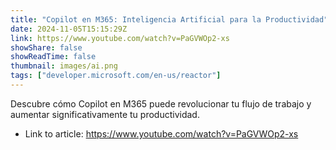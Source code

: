 ```yaml
---
title: "Copilot en M365: Inteligencia Artificial para la Productividad"
date: 2024-11-05T15:15:29Z
link: https://www.youtube.com/watch?v=PaGVWOp2-xs
showShare: false
showReadTime: false
thumbnail: images/ai.png
tags: ["developer.microsoft.com/en-us/reactor"]
---
```

Descubre cómo Copilot en M365 puede revolucionar tu flujo de trabajo y aumentar significativamente tu productividad.

- Link to article: https://www.youtube.com/watch?v=PaGVWOp2-xs